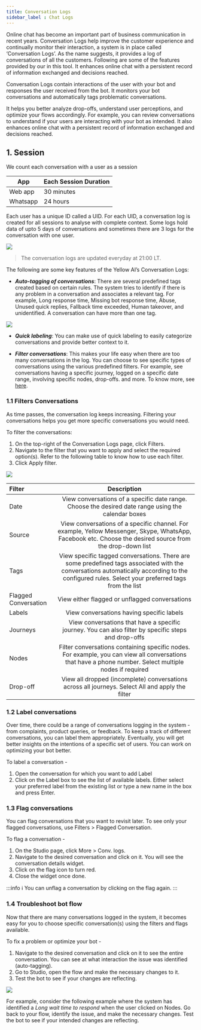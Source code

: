 ```yaml
---
title: Conversation Logs
sidebar_label : Chat Logs
---
```



Online chat has become an important part of business communication in recent years. Conversation Logs help improve the customer experience and continually monitor their interaction, a system is in place called ‘Conversation Logs’. As the name suggests, it provides a log of conversations of all the customers. Following are some of the features provided by our in this tool. It enhances online chat with a persistent record of information exchanged and decisions reached.

Conversation Logs contain interactions of the user with your bot and responses the user received from the bot.  It monitors your bot conversations and automatically tags problematic conversations.  

It helps you better analyze drop-offs, understand user perceptions, and optimize your flows accordingly. For example, you can review conversations to understand if your users are interacting with your bot as intended. It also enhances online chat with a persistent record of information exchanged and decisions reached.



## 1. Session

We count each conversation with a user as a session

App | Each Session Duration
--- | ----------------
Web app | 30 minutes
Whatsapp | 24 hours

Each user has a unique ID called a UID. For each UID, a conversation log is created for all sessions to analyse with complete context. Some logs hold data of upto 5 days of conversations and sometimes there are 3 logs for the conversation with one user.


![](https://i.imgur.com/NbgQwm4.png)


> The conversation logs are updated everyday at 21:00 LT.


The following are some key features of the Yellow AI’s Conversation Logs:

* ***Auto-tagging of conversations***:
    There are several predefined tags created based on certain rules. The system tries to identify if there is any problem in a conversation and associates a relevant tag. For example, Long response time, Missing bot response time, Abuse, Unused quick replies, Fallback time exceeded, Human takeover, and unidentified. A conversation can have more than one tag.

![](https://i.imgur.com/zgNdX1L.png)

* ***Quick labeling***:
    You can make use of quick labeling to easily categorize conversations and provide better context to it.

* ***Filter conversations***:
    This makes your life easy when there are too many conversations in the log. You can choose to see specific types of conversations using the various predefined filters. For example, see conversations having a specific journey,  logged on a specific date range, involving specific nodes, drop-offs. and more. To know more, see [here](https://docs.google.com/document/d/1_ThTAqcZo62EayDfH4vV90zZwXZJ0fId/edit#heading=h.hsg2jg34bnxe).



### 1.1 Filters Conversations

As time passes, the conversation log keeps increasing. Filtering your conversations helps you get more specific conversations you would need.

To filter the conversations: 

1. On the top-right of the Conversation Logs page, click Filters.
2. Navigate to the filter that you want to apply and select the required option(s). Refer to the following table to know how to use each filter.
3. Click Apply filter.

![](https://i.imgur.com/dy2tnZs.png)


| Filter | Description |
| :-------- | :-------: |
| Date | View conversations of a specific date range. Choose the desired date range using the calendar boxes |
| Source | View conversations of a specific channel. For example, Yellow Messenger, Skype, WhatsApp, Facebook etc. Choose the desired source from the drop-down list |
| Tags | View specific tagged conversations. There are some predefined tags associated with the conversations automatically according to the configured rules. Select your preferred tags from the list |
| Flagged Conversation | View either flagged or unflagged conversations |
| Labels | View conversations having specific labels |
| Journeys | View conversations that have a specific journey. You can also filter by specific steps and drop-offs |
| Nodes | Filter conversations containing specific nodes. For example, you can view all conversations that have a phone number. Select multiple nodes if required |
| Drop-off | View all dropped (incomplete) conversations across all journeys. Select All and apply the filter |


### 1.2 Label conversations

Over time, there could be a range of conversations logging in the system - from complaints, product queries, or feedback. To keep a track of different conversations, you can label them appropriately. Eventually, you will get better insights on the intentions of a specific set of users. You can work on optimizing your bot better.

To label a conversation -

1. Open the conversation for which you want to add Label
2. Click on the Label box to see the list of available labels. Either select your preferred label from the existing list or type a new name in the box and press Enter.


### 1.3 Flag conversations

You can flag conversations that you want to revisit later. To see only your flagged conversations, use Filters > Flagged Conversation.

To flag a conversation - 

1. On the Studio page, click More > Conv. logs.
2. Navigate to the desired conversation and click on it. You will see the conversation details widget.
3. Click on the flag icon to turn red.
4. Close the widget once done.


:::info
:information_source: You can unflag a conversation by clicking on the flag again.
:::


### 1.4 Troubleshoot bot flow

Now that there are many conversations logged in the system, it becomes easy for you to choose specific conversation(s) using the filters and flags available.

To fix a problem or optimize your bot - 

1. Navigate to the desired conversation and click on it to see the entire conversation. You can see at what interaction the issue was identified (auto-tagging).
2. Go to Studio, open the flow and make the necessary changes to it.
3. Test the bot to see if your changes are reflecting.

![](https://i.imgur.com/OEdx1kj.png)

For example, consider the following example where the system has identified a *Long wait time to respond* when the user clicked on Nodes. Go back to your flow, identify the issue, and make the necessary changes. Test the bot to see if your intended changes are reflecting.